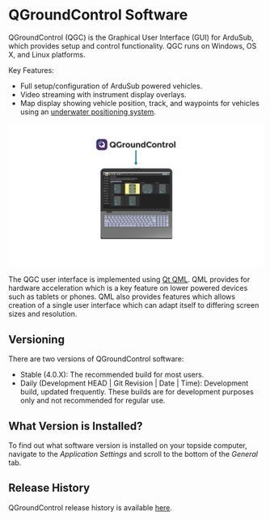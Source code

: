 # QGroundControl Software

QGroundControl (QGC) is the Graphical User Interface (GUI) for ArduSub, which provides setup and control functionality. QGC runs on Windows, OS X, and Linux platforms.

Key Features:
* Full setup/configuration of ArduSub powered vehicles.
* Video streaming with instrument display overlays.
* Map display showing vehicle position, track, and waypoints for vehicles using an [underwater positioning system](/introduction/hardware-options/additional-peripheral-devices/underwater-positioning.md).

<img src="/images/introduction/software/software-QGC.png" class="img-responsive img-center" style="max-height:600px;">

The QGC user interface is implemented using [Qt QML](http://doc.qt.io/qt-5/qtqml-index.html). QML provides for hardware acceleration which is a key feature on lower powered devices such as tablets or phones. QML also provides features which allows creation of a single user interface which can adapt itself to differing screen sizes and resolution.

## Versioning

There are two versions of QGroundControl software:

* Stable (4.0.X): The recommended build for most users.
* Daily (Development HEAD | Git Revision | Date | Time): Development build, updated frequently. These builds are for development purposes only and not recommended for regular use.

## What Version is Installed?

To find out what software version is installed on your topside computer, navigate to the _Application Settings_ and scroll to the bottom of the _General_ tab. 

## Release History

QGroundControl release history is available [here](https://docs.qgroundcontrol.com/en/releases/release_notes.html).
